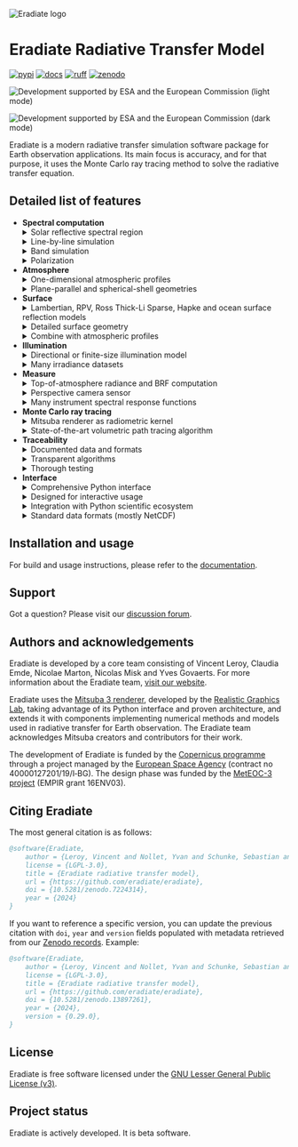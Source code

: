 ![Eradiate logo](docs/fig/eradiate-logo.svg "Eradiate — A new-generation radiative transfer simulation package")

# Eradiate Radiative Transfer Model

[![pypi][pypi-badge]][pypi-url]
[![docs][rtd-badge]][rtd-url]
[![ruff][ruff-badge]][ruff-url]
[![zenodo][zenodo-badge]][zenodo-url]

[pypi-badge]: https://img.shields.io/pypi/v/eradiate?style=flat-square
[pypi-url]: https://pypi.org/project/eradiate/
[rtd-badge]: https://img.shields.io/readthedocs/eradiate?logo=readthedocs&logoColor=white&style=flat-square
[rtd-url]: https://eradiate.readthedocs.io/en/latest/
[ruff-badge]: https://img.shields.io/badge/%E2%9A%A1%EF%B8%8F-ruff-%23171029?style=flat-square
[ruff-url]: https://ruff.rs
[zenodo-badge]: https://img.shields.io/badge/doi-10.5281/zenodo.7224314-blue.svg?style=flat-square
[zenodo-url]: https://zenodo.org/records/7224314

![Development supported by ESA and the European Commission (light mode)](docs/_static/esa_copernicus-logos-light.svg#gh-light-mode-only)

![Development supported by ESA and the European Commission (dark mode)](docs/_static/esa_copernicus-logos-dark.svg#gh-dark-mode-only)

Eradiate is a modern radiative transfer simulation software package for Earth
observation applications. Its main focus is accuracy, and for that purpose, it
uses the Monte Carlo ray tracing method to solve the radiative transfer
equation.

## Detailed list of features

<ul>
  <li><strong>Spectral computation</strong>

  <details>
  <summary>
  Solar reflective spectral region
  </summary>
  Eradiate ships spectral data in the solar reflective region (at least from
  280 nm to 2500 nm).
  </details>

  <details>
  <summary>
  Line-by-line simulation
  </summary>
  These are true monochromatic simulations (as opposed to narrow band
  simulations).
  Eradiate provides
  <a href="https://eradiate.readthedocs.io/en/stable/rst/data/absorption_databases.html">monochromatic absorption databases</a> covering the [250, 3125] nm interval.
  User-defined absorption databases are also supported (see the
  <a href="https://eradiate.readthedocs.io/en/stable/rst/data/absorption_databases.html#format-monochromatic">database format</a>).
  </details>

  <details>
  <summary>
  Band simulation
  </summary>
  These simulations computes results in spectral bands.
  The correlated <em>k</em>-distribution (CKD) method with configurable
  quadrature rule is used. This method achieves a trade-off between performance
  and accuracy for the simulation of absorption by gases.
  Eradiate provides
  <a href="https://eradiate.readthedocs.io/en/stable/rst/data/absorption_databases.html">CKD-ready absorption databases</a>
  for the [250, 3125] nm
  interval, with various spectral bin sizes (100 cm⁻¹, 1 nm, 10 nm).
  User-defined absorption databases are also supported (see the
  <a href="https://eradiate.readthedocs.io/en/stable/rst/data/absorption_databases.html#format-ckd">database format</a>).
  </details>

  <details>
  <summary>
  Polarization
  </summary>
  Eradiate optionally supports polarized light simulation. This feature can be
  switched on or off to achieve the best compromise between accuracy and
  performance.
  </details>
  </li>

  <li><strong>Atmosphere</strong>

  <details>
  <summary>
  One-dimensional atmospheric profiles
  </summary>
  Both standard profiles, <em>e.g.</em> the AFGL (1986) profiles, and customized
  profiles are supported.
  </details>

  <details>
  <summary>
  Plane-parallel and spherical-shell geometries
  </summary>
  This allows for more accurate results at high illumination and viewing
  angles.
  </details>
  </li>

  <li><strong>Surface</strong>

  <details>
  <summary>
  Lambertian, RPV, Ross Thick-Li Sparse, Hapke and ocean surface reflection models
  </summary>
  All models can be parametrized against the spectral dimension.
  </details>

  <details>
  <summary>
  Detailed surface geometry
  </summary>
  Add a discrete canopy model (either disk-based abstract models, or more
  realistic mesh-based models).
  </details>

  <details>
  <summary>
  Combine with atmospheric profiles
  </summary>
  Your discrete canopy can be integrated within a scene featuring a 1D
  atmosphere model in a fully coupled simulation.
  </details>
  </li>

  <li><strong>Illumination</strong>

  <details>
  <summary>
  Directional or finite-size illumination model
  </summary>
  Eradiate supports both ideal (Delta angular distribution), and realistic
  (finite angular size) illumination models.
  </details>

  <details>
  <summary>
  Many irradiance datasets
  </summary>
  <a href="https://eradiate.readthedocs.io/en/stable/rst/data/solar_irradiance.html#available-datasets">Pick your favourite</a>
  or
  <a href="https://eradiate.readthedocs.io/en/stable/rst/data/solar_irradiance.html">bring your own</a>.
  </details>
  </li>

  <li><strong>Measure</strong>

  <details>
  <summary>
  Top-of-atmosphere radiance and BRF computation
  </summary>
  An ideal model suitable for satellite data simulation.
  </details>

  <details>
  <summary>
  Perspective camera sensor
  </summary>
  Greatly facilitates scene setup: inspecting the scene is very easy.
  </details>

  <details>
  <summary>
  Many instrument spectral response functions
  </summary>
  Our <a href="https://eradiate.readthedocs.io/en/stable/rst/data/srf.html">SRF data</a>
  is very close to the original data, and we provide advice to
  further clean up the data and find the right balance between accuracy and
  performance.
  </details>
  </li>

  <li><strong>Monte Carlo ray tracing</strong>

  <details>
  <summary>
  Mitsuba renderer as radiometric kernel
  </summary>
  We leverage the advanced Python API of a cutting-edge C++ rendering system.
  </details>

  <details>
  <summary>
  State-of-the-art volumetric path tracing algorithm
  </summary>
  Mitsuba ships a null-collision-based volumetric path tracer which performs
  well in many of the cases Eradiate is used for. We also provide a
  special-purpose path tracing algorithm for plane-parallel geometries that can
  perform up to 2 orders of magnitude faster than the null-collision algorithm.
  </details>
  </li>

  <li><strong>Traceability</strong>

  <details>
  <summary>
  Documented data and formats
  </summary>
  We explain where our data comes from and how users can build their own data
  in a format compatible with Eradiate's input.
  </details>

  <details>
  <summary>
  Transparent algorithms
  </summary>
  Our algorithms are researched and documented, and their implementation is
  open-source.
  </details>

  <details>
  <summary>
  Thorough testing
  </summary>
  Eradiate is shipped with a large unit testing suite and benchmarked
  periodically against community-established reference simulation software.
  </details>
  </li>

  <li><strong>Interface</strong>

  <details>
  <summary>
  Comprehensive Python interface
  </summary>
  Abstractions are derived from computer graphics and Earth observation and
  are designed to feel natural to EO scientists.
  </details>

  <details>
  <summary>
  Designed for interactive usage
  </summary>
  Jupyter notebooks are now an essential tool in the digital scientific
  workflow.
  </details>

  <details>
  <summary>
  Integration with Python scientific ecosystem
  </summary>
  The implementation is done using the Scientific Python stack.
  </details>

  <details>
  <summary>
  Standard data formats (mostly NetCDF)
  </summary>
  Eradiate uses predominantly <a href="https://xarray.dev">Xarray</a> data
  structures for I/O.
  </details>
  </li>
</ul>

## Installation and usage

For build and usage instructions, please refer to the
[documentation](https://eradiate.readthedocs.org).

## Support

Got a question? Please visit our
[discussion forum](https://github.com/eradiate/eradiate/discussions).

## Authors and acknowledgements

Eradiate is developed by a core team consisting of Vincent Leroy,
Claudia Emde, Nicolae Marton, Nicolas Misk and Yves Govaerts. For more
information about the Eradiate team,
[visit our website](https://www.eradiate.eu/site/people).

Eradiate uses the
[Mitsuba 3 renderer](https://github.com/mitsuba-renderer/mitsuba3), developed by
the [Realistic Graphics Lab](https://rgl.epfl.ch/),
taking advantage of its Python interface and proven architecture, and extends it
with components implementing numerical methods and models used in radiative
transfer for Earth observation. The Eradiate team acknowledges Mitsuba creators
and contributors for their work.

The development of Eradiate is funded by the
[Copernicus programme](https://www.copernicus.eu/) through a project managed by
the [European Space Agency](http://www.esa.int/) (contract no
40000127201/19/I‑BG).
The design phase was funded by the [MetEOC-3 project](http://www.meteoc.org/)
(EMPIR grant 16ENV03).

## Citing Eradiate

The most general citation is as follows:

```bibtex
@software{Eradiate,
    author = {Leroy, Vincent and Nollet, Yvan and Schunke, Sebastian and Misk, Nicolas and Marton, Nicolae and Govaerts, Yves},
    license = {LGPL-3.0},
    title = {Eradiate radiative transfer model},
    url = {https://github.com/eradiate/eradiate},
    doi = {10.5281/zenodo.7224314},
    year = {2024}
}
```

If you want to reference a specific version, you can update the previous
citation with `doi`, `year` and `version` fields populated with metadata
retrieved from our
[Zenodo records](https://zenodo.org/search?q=parent.id%3A7224314&f=allversions%3Atrue&l=list&p=1&s=10&sort=version).
Example:

```bibtex
@software{Eradiate,
    author = {Leroy, Vincent and Nollet, Yvan and Schunke, Sebastian and Misk, Nicolas and Marton, Nicolae and Govaerts, Yves},
    license = {LGPL-3.0},
    title = {Eradiate radiative transfer model},
    url = {https://github.com/eradiate/eradiate},
    doi = {10.5281/zenodo.13897261},
    year = {2024},
    version = {0.29.0},
}
```

## License

Eradiate is free software licensed under the
[GNU Lesser General Public License (v3)](./LICENSE).

## Project status

Eradiate is actively developed. It is beta software.
